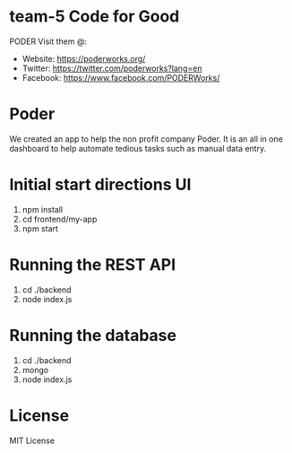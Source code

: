 # team-5 Code for Good 

PODER
Visit them @:
- Website: https://poderworks.org/
- Twitter: https://twitter.com/poderworks?lang=en
- Facebook: https://www.facebook.com/PODERWorks/

# Poder
We created an app to help the non profit company Poder. It is an all in one dashboard to help automate tedious tasks such as manual data entry.

# Initial start directions UI
1. npm install
2. cd frontend/my-app
3. npm start

# Running the REST API 
1. cd ./backend
2. node index.js

# Running the database
1. cd ./backend
2. mongo
3. node index.js

# License
MIT License
